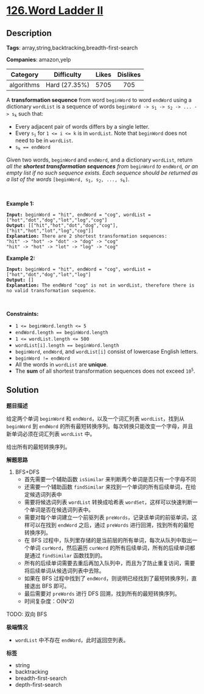 # [126.Word Ladder II](https://leetcode.com/problems/word-ladder-ii/description/)

## Description

**Tags**: array,string,backtracking,breadth-first-search

**Companies**: amazon,yelp

|  Category  |  Difficulty   | Likes | Dislikes |
| :--------: | :-----------: | :---: | :------: |
| algorithms | Hard (27.35%) | 5705  |   705    |

<p>A <strong>transformation sequence</strong> from word <code>beginWord</code> to word <code>endWord</code> using a dictionary <code>wordList</code> is a sequence of words <code>beginWord -&gt; s<sub>1</sub> -&gt; s<sub>2</sub> -&gt; ... -&gt; s<sub>k</sub></code> such that:</p>
<ul>
  <li>Every adjacent pair of words differs by a single letter.</li>
  <li>Every <code>s<sub>i</sub></code> for <code>1 &lt;= i &lt;= k</code> is in <code>wordList</code>. Note that <code>beginWord</code> does not need to be in <code>wordList</code>.</li>
  <li><code>s<sub>k</sub> == endWord</code></li>
</ul>
<p>Given two words, <code>beginWord</code> and <code>endWord</code>, and a dictionary <code>wordList</code>, return <em>all the <strong>shortest transformation sequences</strong> from</em> <code>beginWord</code> <em>to</em> <code>endWord</code><em>, or an empty list if no such sequence exists. Each sequence should be returned as a list of the words </em><code>[beginWord, s<sub>1</sub>, s<sub>2</sub>, ..., s<sub>k</sub>]</code>.</p>
<p>&nbsp;</p>
<p><strong class="example">Example 1:</strong></p>
<pre><code><strong>Input:</strong> beginWord = &quot;hit&quot;, endWord = &quot;cog&quot;, wordList = [&quot;hot&quot;,&quot;dot&quot;,&quot;dog&quot;,&quot;lot&quot;,&quot;log&quot;,&quot;cog&quot;]
<strong>Output:</strong> [[&quot;hit&quot;,&quot;hot&quot;,&quot;dot&quot;,&quot;dog&quot;,&quot;cog&quot;],[&quot;hit&quot;,&quot;hot&quot;,&quot;lot&quot;,&quot;log&quot;,&quot;cog&quot;]]
<strong>Explanation:</strong>&nbsp;There are 2 shortest transformation sequences:
&quot;hit&quot; -&gt; &quot;hot&quot; -&gt; &quot;dot&quot; -&gt; &quot;dog&quot; -&gt; &quot;cog&quot;
&quot;hit&quot; -&gt; &quot;hot&quot; -&gt; &quot;lot&quot; -&gt; &quot;log&quot; -&gt; &quot;cog&quot;</code></pre>
<p><strong class="example">Example 2:</strong></p>
<pre><code><strong>Input:</strong> beginWord = &quot;hit&quot;, endWord = &quot;cog&quot;, wordList = [&quot;hot&quot;,&quot;dot&quot;,&quot;dog&quot;,&quot;lot&quot;,&quot;log&quot;]
<strong>Output:</strong> []
<strong>Explanation:</strong> The endWord &quot;cog&quot; is not in wordList, therefore there is no valid transformation sequence.</code></pre>
<p>&nbsp;</p>
<p><strong>Constraints:</strong></p>
<ul>
  <li><code>1 &lt;= beginWord.length &lt;= 5</code></li>
  <li><code>endWord.length == beginWord.length</code></li>
  <li><code>1 &lt;= wordList.length &lt;= 500</code></li>
  <li><code>wordList[i].length == beginWord.length</code></li>
  <li><code>beginWord</code>, <code>endWord</code>, and <code>wordList[i]</code> consist of lowercase English letters.</li>
  <li><code>beginWord != endWord</code></li>
  <li>All the words in <code>wordList</code> are <strong>unique</strong>.</li>
  <li>The <strong>sum</strong> of all shortest transformation sequences does not exceed <code>10<sup>5</sup></code>.</li>
</ul>

## Solution

**题目描述**

给定两个单词 `beginWord` 和 `endWord`，以及一个词汇列表 `wordList`，找到从 `beginWord` 到 `endWord` 的所有最短转换序列。每次转换只能改变一个字母，并且新单词必须在词汇列表 `wordList` 中。

给出所有的最短转换序列。

**解题思路**

1. BFS+DFS
   - 首先需要一个辅助函数 `isSimilar` 来判断两个单词是否只有一个字母不同
   - 还需要一个辅助函数 `findSimilar` 来找到一个单词的所有后续单词，在给定候选词列表中
   - 需要将候选词列表 `wordList` 转换成哈希表 `wordSet`，这样可以快速判断一个单词是否在候选词列表中。
   - 需要对每个单词建立一个前驱列表 `preWords`，记录该单词的前驱单词，这样可以在找到 `endWord` 之后，通过 `preWords` 进行回溯，找到所有的最短转换序列。
   - 在 BFS 过程中，队列里存储的是当前层的所有单词，每次从队列中取出一个单词 `curWord`，然后遍历 `curWord` 的所有后续单词，所有的后续单词都是通过 `findSimilar` 函数找到的。
   - 所有的后续单词需要去重后再加入队列中，而且为了防止重复访问，需要将后续单词从候选词列表中去除。
   - 如果在 BFS 过程中找到了 `endWord`，则说明已经找到了最短转换序列，直接退出 BFS 即可。
   - 最后需要对 `preWords` 进行 DFS 回溯，找到所有的最短转换序列。
   - 时间复杂度：O(N^2)

TODO: 双向 BFS

**极端情况**

- `wordList` 中不存在 `endWord`，此时返回空列表。

**标签**

- string
- backtracking
- breadth-first-search
- depth-first-search
